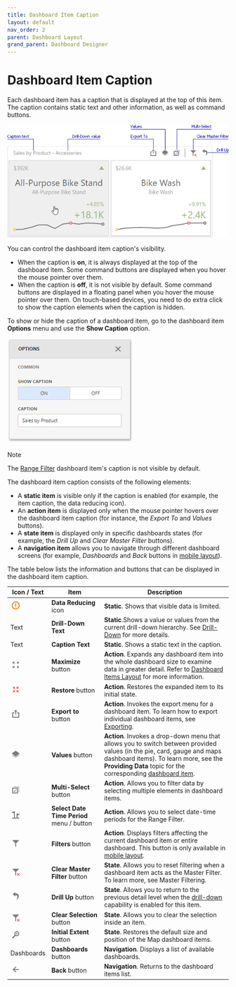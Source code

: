 ```yaml
---
title: Dashboard Item Caption
layout: default
nav_order: 2
parent: Dashboard Layout
grand_parent: Dashboard Designer
---
```

# Dashboard Item Caption

Each dashboard item has a caption that is displayed at the top of this item. The caption contains static text and other information, as well as command buttons.

![wdd-dashboard-item-caption](/assets/images/dashboards/img126135.png)

You can control the dashboard item caption's visibility.

* When the caption is **on**, it is always displayed at the top of the dashboard item. Some command buttons are displayed when you hover the mouse pointer over them.
* When the caption is **off**, it is not visible by default. Some command buttons are displayed in a floating panel when you hover the mouse pointer over them. On touch-based devices, you need to do extra click to show the caption elements when the caption is hidden.

To show or hide the caption of a dashboard item, go to the dashboard item **Options** menu and use the **Show Caption** option.

![wdd-di-caption-options](/assets/images/dashboards/img126136.png)

> [!NOTE]
> The [Range Filter](../dashboard-item-settings/range-filter.md) dashboard item's caption is not visible by default.

The dashboard item caption consists of the following elements:

* A **static item** is visible only if the caption is enabled (for example, the item caption, the data reducing icon).
* An **action item** is displayed only when the mouse pointer hovers over the dashboard item caption (for instance, the _Export To_ and _Values_ buttons).
* A **state item** is displayed only in specific dashboards states (for example, the _Drill Up_ and _Clear Master Filter_ buttons).
* A **navigation item** allows you to navigate through different dashboard screens (for example, _Dashboards_ and _Back_ buttons in [mobile layout](../../web-dashboard-viewer-mode/mobile-layout.md)).

The table below lists the information and buttons that can be displayed in the dashboard item caption.

| Icon / Text | Item | Description |
|---|---|---|
| ![](/assets/images/dashboards/web-item-caption-data-reducing.png) | **Data Reducing** icon | **Static**. Shows that visible data is limited. |
| Text | **Drill-Down Text** | **Static**.Shows a value or values from the current drill-down hierarchy. See [Drill-Down](../interactivity/drill-down.md) for more details. |
| Text | **Caption Text** | **Static**. Shows a static text in the caption. |
| ![](/assets/images/dashboards/web-item-caption-maximize.png) | **Maximize** button | **Action**. Expands any dashboard item into the whole dashboard size to examine data in greater detail. Refer to [Dashboard Items Layout](dashboard-items-layout.md) for more information. |
| ![](/assets/images/dashboards/web-item-caption-restore.png) | **Restore** button | **Action**. Restores the expanded item to its initial state. |
| ![](/assets/images/dashboards/web-item-caption-export.png) | **Export to** button | **Action**. Invokes the export menu for a dashboard item. To learn how to export individual dashboard items, see [Exporting](../exporting.md). |
| ![](/assets/images/dashboards/web-item-caption-values.png) | **Values** button | **Action**. Invokes a drop-down menu that allows you to switch between provided values (in the pie, card, gauge and maps dashboard items). To learn more, see the **Providing Data** topic for the corresponding [dashboard item](../dashboard-item-settings.md). |
| ![](/assets/images/dashboards/web-item-caption-multi-select.png) | **Multi-Select** button | **Action**. Allows you to filter data by selecting multiple elements in dashboard items. |
| ![](/assets/images/dashboards/web-item-caption-select-date-time-period.png) | **Select Date Time Period** menu / button | **Action**. Allows you to select date-time periods for the Range Filter. |
| ![](/assets/images/dashboards/web-item-caption-filters.png) | **Filters** button | **Action**. Displays filters affecting the current dashboard item or entire dashboard. This button is only available in [mobile layout](../../web-dashboard-viewer-mode/mobile-layout.md). |
| ![](/assets/images/dashboards/web-item-caption-clear-master-filter.png) | **Clear Master Filter** button | **State**. Allows you to reset filtering when a dashboard item acts as the Master Filter. To learn more, see Master Filtering. |
| ![](/assets/images/dashboards/web-item-caption-drill-up.png) | **Drill Up** button |  **State**. Allows you to return to the previous detail level when the [drill-down](../interactivity/drill-down.md) capability is enabled for this item. |
| ![](/assets/images/dashboards/web-item-caption-clear-selection.png) | **Clear Selection** button |  **State**. Allows you to clear the selection inside an item. |
| ![](/assets/images/dashboards/web-item-caption-initial-extent.png) | **Initial Extent** button |  **State**. Restores the default size and position of the Map dashboard items. |
| Dashboards | **Dashboards** button |  **Navigation**. Displays a list of available dashboards. |
| ![](/assets/images/dashboards/web-item-caption-back-button.png) | **Back** button | **Navigation**. Returns to the dashboard items list. |
